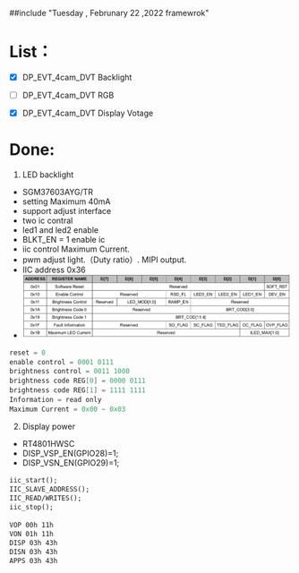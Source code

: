 ##include "Tuesday , Februnary 22 ,2022 framewrok"

# List：
- [x] DP_EVT_4cam_DVT Backlight
- [ ] DP_EVT_4cam_DVT RGB
- [x] DP_EVT_4cam_DVT Display Votage



# Done:
1. LED backlight 
- SGM37603AYG/TR
- setting Maximum 40mA 
- support adjust interface 
- two ic contral
- led1 and led2 enable
- BLKT_EN = 1 enable ic 
- iic control Maximum Current.
- pwm adjust light.（Duty ratio）. MIPI output.
- IIC address 0x36
- ![picture 2](../../../images/0931d13e23426f45beb0b03d94a58cd79d6a91a1f3a1e4f868e7881b2ae84ab7.png)  

```C
reset = 0
enable control = 0001 0111
brightness control = 0011 1000
brightness code REG[0] = 0000 0111
brightness code REG[1] = 1111 1111
Information = read only
Maximum Current = 0x00 ~ 0x03

```
  
2. Display power 
- RT4801HWSC 
- DISP_VSP_EN(GPIO28)=1;
- DISP_VSN_EN(GPIO29)=1;
```
iic_start();
IIC_SLAVE_ADDRESS();
IIC_READ/WRITES();
iic_stop();

VOP 00h 11h
VON 01h 11h
DISP 03h 43h
DISN 03h 43h
APPS 03h 43h
```


